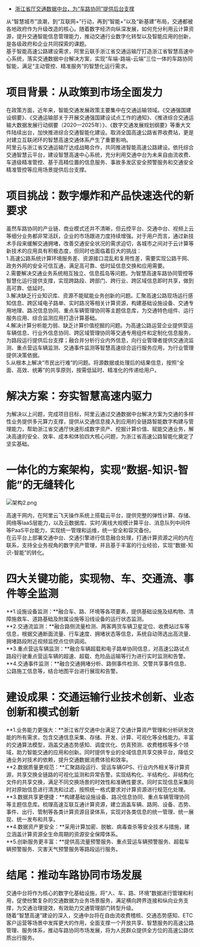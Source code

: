 - [浙江省厅交通数据中台，为“车路协同”提供后台支撑](https://segmentfault.com/a/1190000023354161)

从“智慧城市”浪潮，到“互联网+”行动，再到“智能+”以及“新基建”布局，交通都被各地政府作为升级改造的核心。随着数字经济向纵深发展，如何充分利用云计算资源，提升交通智能信息管理能力，推动交通行业数字化转型以及智能应用的创新，是各级政府和企业共同探索的课题。  
基于智能高速公路建设需求，阿里云联手浙江省交通运输厅打造浙江省智慧高速中心系统，落实交通数据中台解决方案，实现“车端-路端-云端”三位一体的车路协同智能，满足“主动管控、精准服务”的智慧化运行需求。  

# 项目背景：从政策到市场全面发力

在政策方面，近年来，智能交通发展政策主要集中在交通运输领域。《交通强国建设纲要》、《交通运输部关于开展交通强国建设试点工作的通知》、《推进综合交通运输大数据发展行动纲要（2020—2025年）》、《数字交通发展规划纲要》等重大文件陆续出台，加快推进综合交通智能化建设。取消全国高速公路省界收费站，更是对建立互联闭环的智慧高速交通体系产生了重要影响。  
阿里云与浙江省交通运输厅达成战略合作，共同推进智能高速公路建设。依托综合交通智慧云平台，建设智慧高速中心系统，充分利用交通中台为未来自由流收费、车道级精准管控、基于高精位置的信息服务、事故多发区安全预警服务和交通安全精准管控等应用场景提供后台支撑。

# 项目挑战：数字爆炸和产品快速迭代的新要求

虽然车路协同的产业链、商业模式还并不清晰，但云控平台、交通中台、视频上云等细分业务都非常活跃，企业的市场跟进力度持续增强。对于用户而言，通过新技术手段来缓解交通拥堵，改善交通安全状况的需求迫切，各城市之间对于云计算等新技术的应用具有积极态度，但同时也面临着巨大的挑战：  
1.高速公路系统计算环境服务差、资源接口混乱和复用性差，需要实现公路干网、政务外网的安全可信互通，满足高可靠、低时延信息交换和应用需要。  
2.需要解决交通业务系统相互独立、信息孤岛等问题。为智慧高速车路协同管控等智慧化运行提供支撑，实现跨路段、跨部门、跨行业、跨区域信息即时共享，做到高可靠、低延时。  
3.解决缺乏行业知识库、资源不能赋能业务创新的问题。汇聚高速公路现场运行感知信息、跨区域电子路单、实时路况等相关计算资源，构建基础设施设备、交通专用地理、路况信息协同、重点车辆管理协同等主题信息库，为交通特色组件、运行服务应用、综合监测应用打造计算基础。  
4.解决计算分析能力弱、缺乏计算价值挖掘的问题。为高速公路运营企业提供营运车辆信息、行业外信息协同、跨区域管理协同等交通专用组件和定制化信息服务，为路段运行提供后台支撑；融合并分析行业内外信息，向行业管理者提供交通流监测、重点营运车辆监测、交通事件监测等智慧高速综合运行服务应用，为行业管理提供决策依据。  
5.从根本上解决“市民出行难”的问题。将源数据或处理后的结果信息，按照“全面、高效、统筹”的共享原则，按需低延时、精准化的传递给用户。

# 解决方案：夯实智慧高速内驱力

为解决以上问题，完成项目目标，阿里云通过交通数据中台解决方案为交通的多样性业务提供多元算力支撑，提供从交通信息接入到应用的全链路智能数字构建与管理能力，帮助浙江省交通厅快速形成数字资产、挖掘计算价值、赋能交通业务，解决高速的安全、效率、成本和体验四大核心问题，为浙江省高速公路智能化奠定了坚实基础。

# 一体化的方案架构，实现“数据-知识-智能”的无缝转化

![架构2.png](https://segmentfault.com/img/remote/1460000023354165)

高速干网内，在阿里云飞天操作系统上搭载云平台，提供完整的弹性计算、存储、网络等IaaS层能力，以及云数据库、实时/离线大规模计算平台、消息队列中间件等PaaS平台能力，实现统一管理和运维，统一安全和容灾备份。  
在云平台上部署交通中台、交通引擎进行信息融合处理，打通计算资源之间的内在联系，支持全业务视角的数字资产管理，并且基于丰富的行业经验，实现“数据-知识-智能”的转化。

# 四大关键功能，实现物、车、交通流、事件等全监测

**1.设施设备监测：**融合车、路、环境等各项要素，提供基础设施及结构物、清障施救车、道路基础及附属设施等沿线设备的运行状态监测。  
**2.交通流监测：**融合路侧流量检测、两客两货车辆卫星定位、收费站过车等信息，根据交通断面流量、行车速度、拥堵状态等信息，系统自动筛选出高流量、拥堵路段附近视频监控点位供调阅。  
**3.重点营运车辆监测：**融合车辆超载和电子路单协同信息，对高速公路试点路段行驶重点营运车辆的超速、超载、危险品运输等行为进行实时监测和告警。  
**4.交通事件监测：**融合交通拥堵分析、路侧事件检测、交警共享事件信息、公路施工信息等，结合地图平台进行展现和告警。

# 建设成果：交通运输行业技术创新、业态创新和模式创新

**1.业务能力更强大：**浙江省厅交通中台满足了交通计算资产管理和分析研发效能的所有需求，包含交通信息采集、存储、开发、计算、可视化等全栈能力。丰富的交通算法模型，涵盖交通态势感知、调度优化、仿真预测、收费稽核等多个领域，助力智能交通的应用和创新。同时提供专业的全域信息共享交换平台，降低交通业务对技术的依赖，提升交通数据消费体验和效率。  
**2.数据质量更规范：**汇聚路段运行、营运车辆GPS、行业内外相关等计算资源，共享交换全链路的可视化监测和异常告警。实现结构化、半结构化、非结构化文件的共享交换，满足不同交换场景的时效性和准确性要求。同时实现信息采集同时对原始信息进行清洗和过滤，按照统一格式要求对计算资源进行规范化处理。  
**3.数据共享更便捷：**构建基础设施设备、路况信息协同、重点车辆管理协同等主题信息库。梳理高速互联互通计算资源，建立涵盖车辆、路网、设备、态势、事件、出行、管制等各类计算资源目录体系，实现对各类信息的统一管理、统一展现、统一发布和共享。  
**4.数据资产更安全：**采用计算加密、脱敏、病毒查杀等安全技术与措施，建立涵盖计算资源全生命周期的资源安全保障体系。  
**5.创新服务更丰富：**提供高流量预警服务、重点营运车辆预警服务、超载车辆预警服务、灾害天气预警服务等路段运行服务。

# 结尾：推动车路协同市场发展

交通中台将作为核心的数字化基础设施，将“人、车、路、环境”数据进行管理和利用，促使纷繁复杂的交通数据为业务场景服务，满足横向跨界连接和纵向业务支撑，为交通治理提效，有效助力交通管理部门转型升级。  
随着“智慧高速”建设的深入，交通中台将在自由流收费稽核、交通态势感知、ETC客户运营等场景中发挥更大的作用，全面支撑一个开放共享、智慧服务的高速公路管理、服务体系，推动车路协同市场发展，将为人民群众提供全方位的高速公路优质出行服务。